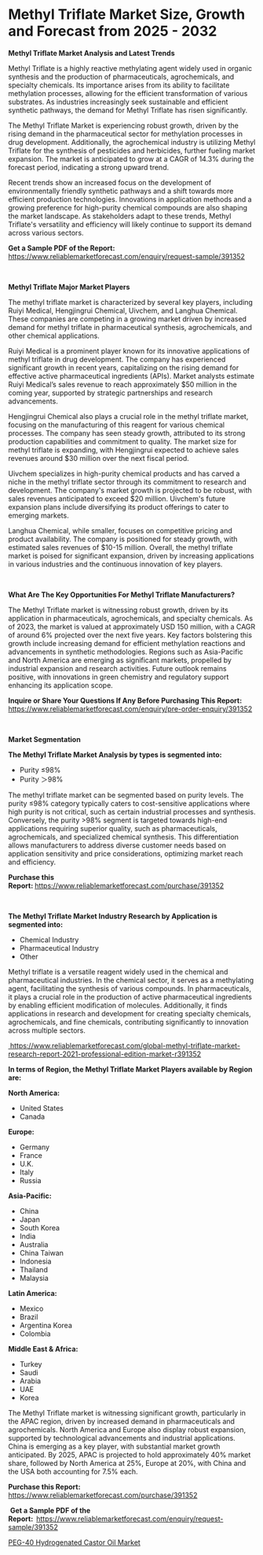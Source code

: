 <p><h1>Methyl Triflate Market Size, Growth and Forecast from 2025 - 2032</h1></p><p><strong>Methyl Triflate Market Analysis and Latest Trends</strong></p>
<p><p>Methyl Triflate is a highly reactive methylating agent widely used in organic synthesis and the production of pharmaceuticals, agrochemicals, and specialty chemicals. Its importance arises from its ability to facilitate methylation processes, allowing for the efficient transformation of various substrates. As industries increasingly seek sustainable and efficient synthetic pathways, the demand for Methyl Triflate has risen significantly.</p><p>The Methyl Triflate Market is experiencing robust growth, driven by the rising demand in the pharmaceutical sector for methylation processes in drug development. Additionally, the agrochemical industry is utilizing Methyl Triflate for the synthesis of pesticides and herbicides, further fueling market expansion. The market is anticipated to grow at a CAGR of 14.3% during the forecast period, indicating a strong upward trend.</p><p>Recent trends show an increased focus on the development of environmentally friendly synthetic pathways and a shift towards more efficient production technologies. Innovations in application methods and a growing preference for high-purity chemical compounds are also shaping the market landscape. As stakeholders adapt to these trends, Methyl Triflate's versatility and efficiency will likely continue to support its demand across various sectors.</p></p>
<p><strong>Get a Sample PDF of the Report:&nbsp;</strong> <a href="https://www.reliablemarketforecast.com/enquiry/request-sample/391352?utm_campaign=1950&utm_medium=2&utm_source=Github&utm_content=ia&utm_term=16012025&utm_id=methyl-triflate">https://www.reliablemarketforecast.com/enquiry/request-sample/391352</a></p>
<p>&nbsp;</p>
<p><strong>Methyl Triflate Major Market Players</strong></p>
<p><p>The methyl triflate market is characterized by several key players, including Ruiyi Medical, Hengjingrui Chemical, Uivchem, and Langhua Chemical. These companies are competing in a growing market driven by increased demand for methyl triflate in pharmaceutical synthesis, agrochemicals, and other chemical applications.</p><p>Ruiyi Medical is a prominent player known for its innovative applications of methyl triflate in drug development. The company has experienced significant growth in recent years, capitalizing on the rising demand for effective active pharmaceutical ingredients (APIs). Market analysts estimate Ruiyi Medical’s sales revenue to reach approximately $50 million in the coming year, supported by strategic partnerships and research advancements.</p><p>Hengjingrui Chemical also plays a crucial role in the methyl triflate market, focusing on the manufacturing of this reagent for various chemical processes. The company has seen steady growth, attributed to its strong production capabilities and commitment to quality. The market size for methyl triflate is expanding, with Hengjingrui expected to achieve sales revenues around $30 million over the next fiscal period.</p><p>Uivchem specializes in high-purity chemical products and has carved a niche in the methyl triflate sector through its commitment to research and development. The company's market growth is projected to be robust, with sales revenues anticipated to exceed $20 million. Uivchem's future expansion plans include diversifying its product offerings to cater to emerging markets.</p><p>Langhua Chemical, while smaller, focuses on competitive pricing and product availability. The company is positioned for steady growth, with estimated sales revenues of $10-15 million. Overall, the methyl triflate market is poised for significant expansion, driven by increasing applications in various industries and the continuous innovation of key players.</p></p>
<p>&nbsp;</p>
<p><strong>What Are The Key Opportunities For Methyl Triflate Manufacturers?</strong></p>
<p><p>The Methyl Triflate market is witnessing robust growth, driven by its application in pharmaceuticals, agrochemicals, and specialty chemicals. As of 2023, the market is valued at approximately USD 150 million, with a CAGR of around 6% projected over the next five years. Key factors bolstering this growth include increasing demand for efficient methylation reactions and advancements in synthetic methodologies. Regions such as Asia-Pacific and North America are emerging as significant markets, propelled by industrial expansion and research activities. Future outlook remains positive, with innovations in green chemistry and regulatory support enhancing its application scope.</p></p>
<p><strong>Inquire or Share Your Questions If Any Before Purchasing This Report:</strong> <a href="https://www.reliablemarketforecast.com/enquiry/pre-order-enquiry/391352?utm_campaign=1950&utm_medium=2&utm_source=Github&utm_content=ia&utm_term=16012025&utm_id=methyl-triflate">https://www.reliablemarketforecast.com/enquiry/pre-order-enquiry/391352</a></p>
<p>&nbsp;</p>
<p><strong>Market Segmentation</strong></p>
<p><strong>The Methyl Triflate Market Analysis by types is segmented into:</strong></p>
<p><ul><li>Purity ≤98%</li><li>Purity ＞98%</li></ul></p>
<p><p>The methyl triflate market can be segmented based on purity levels. The purity ≤98% category typically caters to cost-sensitive applications where high purity is not critical, such as certain industrial processes and synthesis. Conversely, the purity >98% segment is targeted towards high-end applications requiring superior quality, such as pharmaceuticals, agrochemicals, and specialized chemical synthesis. This differentiation allows manufacturers to address diverse customer needs based on application sensitivity and price considerations, optimizing market reach and efficiency.</p></p>
<p><strong>Purchase this Report:&nbsp;</strong><a href="https://www.reliablemarketforecast.com/purchase/391352?utm_campaign=1950&utm_medium=2&utm_source=Github&utm_content=ia&utm_term=16012025&utm_id=methyl-triflate">https://www.reliablemarketforecast.com/purchase/391352</a></p>
<p>&nbsp;</p>
<p><strong>The Methyl Triflate Market Industry Research by Application is segmented into:</strong></p>
<p><ul><li>Chemical Industry</li><li>Pharmaceutical Industry</li><li>Other</li></ul></p>
<p><p>Methyl triflate is a versatile reagent widely used in the chemical and pharmaceutical industries. In the chemical sector, it serves as a methylating agent, facilitating the synthesis of various compounds. In pharmaceuticals, it plays a crucial role in the production of active pharmaceutical ingredients by enabling efficient modification of molecules. Additionally, it finds applications in research and development for creating specialty chemicals, agrochemicals, and fine chemicals, contributing significantly to innovation across multiple sectors.</p></p>
<p><a href="https://www.reliablemarketforecast.com/global-methyl-triflate-market-research-report-2021-professional-edition-market-r391352?utm_campaign=1950&utm_medium=2&utm_source=Github&utm_content=ia&utm_term=16012025&utm_id=methyl-triflate">&nbsp;https://www.reliablemarketforecast.com/global-methyl-triflate-market-research-report-2021-professional-edition-market-r391352</a></p>
<p><strong>In terms of Region, the Methyl Triflate Market Players available by Region are:</strong></p>
<p>
    <p> <strong> North America: </strong>
        <ul>
            <li>United States</li>
            <li>Canada</li>
        </ul>
        </p> 
    <p> <strong> Europe: </strong>
        <ul>
            <li>Germany</li>
            <li>France</li>
            <li>U.K.</li>
            <li>Italy</li>
            <li>Russia</li>
        </ul>
        </p> 
    <p> <strong> Asia-Pacific: </strong>
        <ul>
            <li>China</li>
            <li>Japan</li>
            <li>South Korea</li>
            <li>India</li>
            <li>Australia</li>
            <li>China Taiwan</li>
            <li>Indonesia</li>
            <li>Thailand</li>
            <li>Malaysia</li>
        </ul>
        </p> 
    <p> <strong> Latin America: </strong>
        <ul>
            <li>Mexico</li>
            <li>Brazil</li>
            <li>Argentina Korea</li>
            <li>Colombia</li>
        </ul>
        </p> 
    <p> <strong> Middle East & Africa: </strong>
        <ul>
            <li>Turkey</li>
            <li>Saudi</li>
            <li>Arabia</li>
            <li>UAE</li>
            <li>Korea</li>
        </ul>
    </p>
    </p>
<p><p>The Methyl Triflate market is witnessing significant growth, particularly in the APAC region, driven by increased demand in pharmaceuticals and agrochemicals. North America and Europe also display robust expansion, supported by technological advancements and industrial applications. China is emerging as a key player, with substantial market growth anticipated. By 2025, APAC is projected to hold approximately 40% market share, followed by North America at 25%, Europe at 20%, with China and the USA both accounting for 7.5% each.</p></p>
<p><strong>Purchase this Report: </strong><a href="https://www.reliablemarketforecast.com/purchase/391352?utm_campaign=1950&utm_medium=2&utm_source=Github&utm_content=ia&utm_term=16012025&utm_id=methyl-triflate">https://www.reliablemarketforecast.com/purchase/391352</a></p>
<p>&nbsp;<strong>Get a Sample PDF of the Report:&nbsp;&nbsp;</strong><a href="https://www.reliablemarketforecast.com/enquiry/request-sample/391352?utm_campaign=1950&utm_medium=2&utm_source=Github&utm_content=ia&utm_term=16012025&utm_id=methyl-triflate">https://www.reliablemarketforecast.com/enquiry/request-sample/391352</a></p>
<p><strong></strong></p>
<p><p><a href="https://github.com/marlanamarvn/Market-Research-Report-List-1/blob/main/peg-40-hydrogenated-castor-oil-market.md?utm_campaign=1950&utm_medium=2&utm_source=Github&utm_content=ia&utm_term=16012025&utm_id=methyl-triflate">PEG-40 Hydrogenated Castor Oil Market</a></p></p>